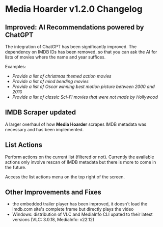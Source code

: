 # Media Hoarder v1.2.0 Changelog

## Improved: AI Recommendations powered by ChatGPT

The integration of ChatGPT has been significantly improved. The dependency on IMDB IDs has been removed, so that you can ask the AI for lists of movies where the name and year suffices.

Examples:

- _Provide a list of christmas themed action movies_
- _Provide a list of mind bending movies_
- _Provide a list of Oscar winning best motion picture between 2000 and 2010_
- _Provide a list of classic Sci-Fi movies that were not made by Hollywood_

## IMDB Scraper updated

A larger overhaul of how **Media Hoarder** scrapes IMDB metadata was necessary and has been implemented.

## List Actions

Perform actions on the current list (filtered or not). Currently the available actions only involve rescan of IMDB metadata but there is more to come in the future.

Access the list actions menu on the top right of the screen.

## Other Improvements and Fixes

- the embedded trailer player has been improved, it doesn't load the imdb.com site's complete frame but directly plays the video
- Windows: distribution of VLC and MediaInfo CLI upated to their latest versions (VLC: 3.0.18, MediaInfo: v22.12)
